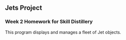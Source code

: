 ## Jets Project

### Week 2 Homework for Skill Distillery

This program displays and manages a fleet of Jet objects.

